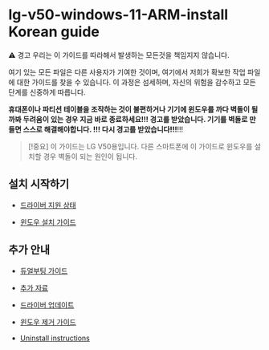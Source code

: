 # lg-v50-windows-11-ARM-install Korean guide

⚠️ 경고
우리는 이 가이드를 따라해서 발생하는 모든것을 책임지지 않습니다.

여기 있는 모든 파일은 다른 사용자가 기여한 것이며, 여기에서 저희가 확보한 작업 파일에 대한 가이드를 찾을 수 있습니다. 이 과정은 섬세하며, 자신의 위험을 감수하고 모든 단계를 신중하게 따릅니다.

**휴대폰이나 파티션 테이블을 조작하는 것이 불편하거나 기기에 윈도우를 까다 벽돌이 될까봐 두려움이 있는 경우 지금 바로 종료하세요!!! 경고를 받았습니다. 기기를 벽돌로 만들면 스스로 해결해야합니다. !!! 다시 경고를 받았습니다!!!**!!!

> [!중요]
이 가이드는 LG V50용입니다. 다른 스마트폰에 이 가이드로 윈도우를 설치할 경우 벽돌이 되는 원인이 됩니다.

## 설치 시작하기
- [드라이버 지원 상태](status.md)

- [윈도우 설치 가이드](guide/installation-selection.md)


## 추가 안내
- [듀얼부팅 가이드](guide/dualboot.md)

- [추가 자료](guide/materials.md)

- [드라이버 업데이트](guide/update-selection.md)

- [윈도우 제거 가이드](guide/reinstall-selection.md)

- [Uninstall instructions](guide/uninstall.md)
